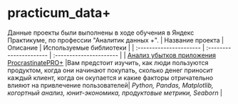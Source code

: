 # practicum_data+
Данные проекты были выполнены в ходе обучения в Яндекс Практикуме, по профессии "Аналитик данных +".
| Название проекта | Описание | Используемые библиотеки | 
| :---------------------- | :---------------------- | :---------------------- |
| [Анализ убытков приложения ProcrastinatePRO+](https://github.com/EvegeniiVoronin/practicum_data-/tree/main/Анализ%20бизнес%20показателей) |Вам предстоит изучить, как люди пользуются продуктом, когда они начинают покупать, сколько денег приносит каждый клиент, когда он окупается и какие факторы отричательно влияют на привлечение пользователей| *Python, Pandas, Matplotlib, когортный анализ, юнит-экономика, продуктовые метрики, Seaborn* |

